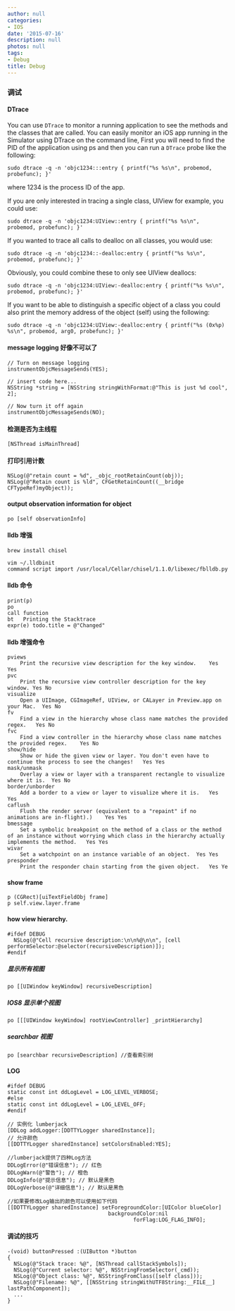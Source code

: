 ```yaml
---
author: null
categories:
- IOS
date: '2015-07-16'
description: null
photos: null
tags:
- Debug
title: Debug
---
```


### 调试

#### DTrace
You can use `DTrace` to monitor a running application to see the methods and the classes that are called. You can easily monitor an iOS app running in the Simulator using DTrace on the command line, First you will need to find the PID of the application using ps and then you can run a `DTrace` probe like the following:
```
sudo dtrace -q -n 'objc1234:::entry { printf("%s %s\n", probemod, probefunc); }'
```
where 1234 is the process ID of the app.

If you are only interested in tracing a single class, UIView for example, you could use:
```
sudo dtrace -q -n 'objc1234:UIView::entry { printf("%s %s\n", probemod, probefunc); }'
```

If you wanted to trace all calls to dealloc on all classes, you would use:
```
sudo dtrace -q -n 'objc1234::-dealloc:entry { printf("%s %s\n", probemod, probefunc); }'
```

Obviously, you could combine these to only see UIView deallocs:
```
sudo dtrace -q -n 'objc1234:UIView:-dealloc:entry { printf("%s %s\n", probemod, probefunc); }'

```

If you want to be able to distinguish a specific object of a class you could also print the memory address of the object (self) using the following:
```
sudo dtrace -q -n 'objc1234:UIView:-dealloc:entry { printf("%s (0x%p) %s\n", probemod, arg0, probefunc); }'
```


#### message logging 好像不可以了
```
// Turn on message logging
instrumentObjcMessageSends(YES);

// insert code here...
NSString *string = [NSString stringWithFormat:@"This is just %d cool", 2];

// Now turn it off again
instrumentObjcMessageSends(NO);
```

#### 检测是否为主线程
    [NSThread isMainThread]

#### 打印引用计数
```
NSLog(@"retain count = %d", _objc_rootRetainCount(obj));
NSLog(@"Retain count is %ld", CFGetRetainCount((__bridge CFTypeRef)myObject));
```

#### output observation information for object
```
po [self observationInfo]
```

#### lldb 增强
    brew install chisel

    vim ~/.lldbinit
    command script import /usr/local/Cellar/chisel/1.1.0/libexec/fblldb.py

#### lldb 命令
    print(p)
    po
    call function
    bt   Printing the Stacktrace
    expr(e) todo.title = @"Changed"

#### lldb 增强命令
    pviews  
        Print the recursive view description for the key window.    Yes Yes
    pvc
        Print the recursive view controller description for the key window. Yes No
    visualize
        Open a UIImage, CGImageRef, UIView, or CALayer in Preview.app on your Mac.  Yes No
    fv  
        Find a view in the hierarchy whose class name matches the provided regex.   Yes No
    fvc
        Find a view controller in the hierarchy whose class name matches the provided regex.    Yes No
    show/hide
        Show or hide the given view or layer. You don't even have to continue the process to see the changes!   Yes Yes
    mask/unmask
        Overlay a view or layer with a transparent rectangle to visualize where it is.  Yes No
    border/unborder
        Add a border to a view or layer to visualize where it is.   Yes Yes
    caflush
        Flush the render server (equivalent to a "repaint" if no animations are in-flight).)    Yes Yes
    bmessage
        Set a symbolic breakpoint on the method of a class or the method of an instance without worrying which class in the hierarchy actually implements the method.   Yes Yes
    wivar
        Set a watchpoint on an instance variable of an object.  Yes Yes
    presponder  
        Print the responder chain starting from the given object.   Yes Ye

#### show frame
    p (CGRect)[uiTextFieldObj frame]
    p self.view.layer.frame

#### how view hierarchy.
    #ifdef DEBUG
      NSLog(@"Cell recursive description:\n\n%@\n\n", [cell performSelector:@selector(recursiveDescription)]);
    #endif

##### 显示所有视图
    po [[UIWindow keyWindow] recursiveDescription]

##### IOS8 显示单个视图
    po [[[UIWindow keyWindow] rootViewController] _printHierarchy]

##### searchbar 视图
    po [searchbar recursiveDescription] //查看索引树

#### LOG
    #ifdef DEBUG
    static const int ddLogLevel = LOG_LEVEL_VERBOSE;
    #else
    static const int ddLogLevel = LOG_LEVEL_OFF;
    #endif

    // 实例化 lumberjack
    [DDLog addLogger:[DDTTYLogger sharedInstance]];
    // 允许颜色
    [[DDTTYLogger sharedInstance] setColorsEnabled:YES];

    //lumberjack提供了四种Log方法
    DDLogError(@"错误信息"); // 红色
    DDLogWarn(@"警告"); // 橙色
    DDLogInfo(@"提示信息"); // 默认是黑色
    DDLogVerbose(@"详细信息"); // 默认是黑色

    //如果要修改Log输出的颜色可以使用如下代码
    [[DDTTYLogger sharedInstance] setForegroundColor:[UIColor blueColor]
                                    backgroundColor:nil
                                            forFlag:LOG_FLAG_INFO];


#### 调试的技巧
```
-(void) buttonPressed :(UIButton *)button
{
  NSLog(@"Stack trace: %@", [NSThread callStackSymbols]);
  NSLog(@"Current selector: %@", NSStringFromSelector(_cmd));  
  NSLog(@"Object class: %@", NSStringFromClass([self class]));
  NSLog(@"Filename: %@", [[NSString stringWithUTF8String:__FILE__] lastPathComponent]);
  ...
}
```